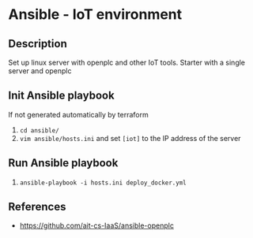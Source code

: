 # Ansible - IoT environment
## Description

Set up linux server with openplc and other IoT tools.
Starter with a single server and openplc

## Init Ansible playbook
If not generated automatically by terraform
1. `cd ansible/`
1. `vim ansible/hosts.ini` and set `[iot]` to the IP address of the server

## Run Ansible playbook
1. `ansible-playbook -i hosts.ini deploy_docker.yml`

## References
* https://github.com/ait-cs-IaaS/ansible-openplc
